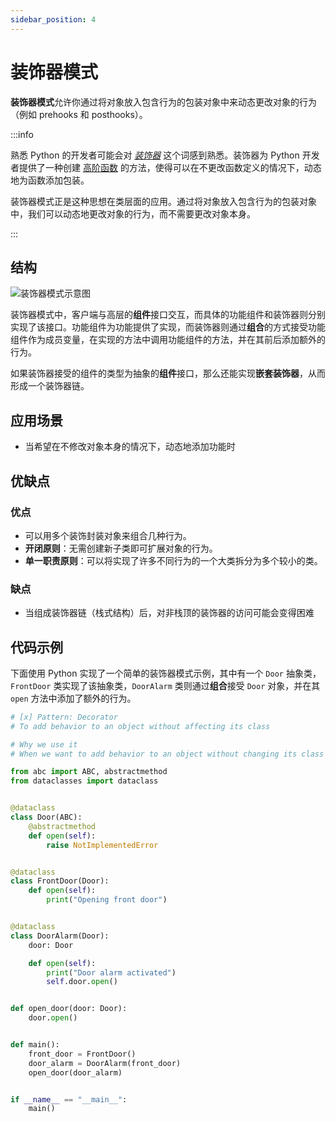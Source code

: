 ```yaml
---
sidebar_position: 4
---
```


# 装饰器模式
**装饰器模式**允许你通过将对象放入包含行为的包装对象中来动态更改对象的行为（例如 prehooks 和 posthooks）。

:::info

熟悉 Python 的开发者可能会对 [*装饰器*](https://peps.python.org/pep-0318/#background) 这个词感到熟悉。装饰器为 Python 开发者提供了一种创建 [高阶函数](https://zh.wikipedia.org/wiki/%E9%AB%98%E9%98%B6%E5%87%BD%E6%95%B0) 的方法，使得可以在不更改函数定义的情况下，动态地为函数添加包装。

装饰器模式正是这种思想在类层面的应用。通过将对象放入包含行为的包装对象中，我们可以动态地更改对象的行为，而不需要更改对象本身。

:::

## 结构

![装饰器模式示意图](https://refactoringguru.cn/images/patterns/diagrams/decorator/structure.png)

装饰器模式中，客户端与高层的**组件**接口交互，而具体的功能组件和装饰器则分别实现了该接口。功能组件为功能提供了实现，而装饰器则通过**组合**的方式接受功能组件作为成员变量，在实现的方法中调用功能组件的方法，并在其前后添加额外的行为。

如果装饰器接受的组件的类型为抽象的**组件**接口，那么还能实现**嵌套装饰器**，从而形成一个装饰器链。

## 应用场景

- 当希望在不修改对象本身的情况下，动态地添加功能时

## 优缺点
### 优点
- 可以用多个装饰封装对象来组合几种行为。
- **开闭原则**：无需创建新子类即可扩展对象的行为。
- **单一职责原则**：可以将实现了许多不同行为的一个大类拆分为多个较小的类。

### 缺点
- 当组成装饰器链（栈式结构）后，对非栈顶的装饰器的访问可能会变得困难

## 代码示例

下面使用 Python 实现了一个简单的装饰器模式示例，其中有一个 `Door` 抽象类，`FrontDoor` 类实现了该抽象类，`DoorAlarm` 类则通过**组合**接受 `Door` 对象，并在其 `open` 方法中添加了额外的行为。

```python
# [x] Pattern: Decorator
# To add behavior to an object without affecting its class

# Why we use it
# When we want to add behavior to an object without changing its class

from abc import ABC, abstractmethod
from dataclasses import dataclass


@dataclass
class Door(ABC):
    @abstractmethod
    def open(self):
        raise NotImplementedError


@dataclass
class FrontDoor(Door):
    def open(self):
        print("Opening front door")


@dataclass
class DoorAlarm(Door):
    door: Door

    def open(self):
        print("Door alarm activated")
        self.door.open()


def open_door(door: Door):
    door.open()


def main():
    front_door = FrontDoor()
    door_alarm = DoorAlarm(front_door)
    open_door(door_alarm)


if __name__ == "__main__":
    main()
```